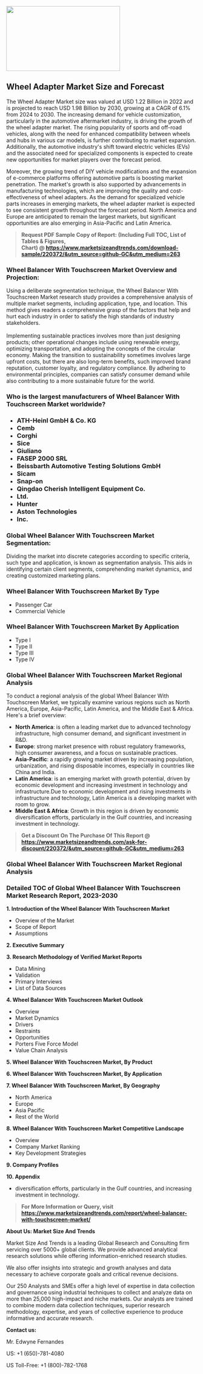 <p><img class="alignnone size-medium wp-image-20088" src="https://ffe5etoiles.com/wp-content/uploads/2024/12/MST1-300x171.png" alt="" width="300" height="171" /></p><h2>Wheel Adapter Market Size and Forecast</h2><p>The Wheel Adapter Market size was valued at USD 1.22 Billion in 2022 and is projected to reach USD 1.98 Billion by 2030, growing at a CAGR of 6.1% from 2024 to 2030. The increasing demand for vehicle customization, particularly in the automotive aftermarket industry, is driving the growth of the wheel adapter market. The rising popularity of sports and off-road vehicles, along with the need for enhanced compatibility between wheels and hubs in various car models, is further contributing to market expansion. Additionally, the automotive industry's shift toward electric vehicles (EVs) and the associated need for specialized components is expected to create new opportunities for market players over the forecast period.</p><p>Moreover, the growing trend of DIY vehicle modifications and the expansion of e-commerce platforms offering automotive parts is boosting market penetration. The market's growth is also supported by advancements in manufacturing technologies, which are improving the quality and cost-effectiveness of wheel adapters. As the demand for specialized vehicle parts increases in emerging markets, the wheel adapter market is expected to see consistent growth throughout the forecast period. North America and Europe are anticipated to remain the largest markets, but significant opportunities are also emerging in Asia-Pacific and Latin America.</p></p><blockquote id="" class=""><strong>Request PDF Sample Copy of Report: (Including Full TOC, List of Tables &amp; Figures, Chart)&nbsp;@&nbsp;<strong><a href="https://www.marketsizeandtrends.com/download-sample/220372/&utm_source=github-GC&utm_medium=263" target="_blank">https://www.marketsizeandtrends.com/download-sample/220372/&utm_source=github-GC&utm_medium=263</a></strong></strong></blockquote><h3 id="" class="">Wheel Balancer With Touchscreen Market&nbsp;Overview and Projection:</h3><p id="" class="">Using a deliberate segmentation technique, the Wheel Balancer With Touchscreen Market research study provides a comprehensive analysis of multiple market segments, including application, type, and location. This method gives readers a comprehensive grasp of the factors that help and hurt each industry in order to satisfy the high standards of industry stakeholders. <br /> <br />Implementing sustainable practices involves more than just designing products; other operational changes include using renewable energy, optimizing transportation, and adopting the concepts of the circular economy. Making the transition to sustainability sometimes involves large upfront costs, but there are also long-term benefits, such improved brand reputation, customer loyalty, and regulatory compliance. By adhering to environmental principles, companies can satisfy consumer demand while also contributing to a more sustainable future for the world.</p><h3 id="" class="">Who is the largest manufacturers of&nbsp;Wheel Balancer With Touchscreen Market worldwide?</h3><h3 class=""><p><ul><li>ATH-Heinl GmbH & Co. KG </li><li> Cemb </li><li> Corghi </li><li> Sice </li><li> Giuliano </li><li> FASEP 2000 SRL </li><li> Beissbarth Automotive Testing Solutions GmbH </li><li> Sicam </li><li> Snap-on </li><li> Qingdao Cherish Intelligent Equipment Co. </li><li> Ltd. </li><li> Hunter </li><li> Aston Technologies </li><li> Inc.</li></ul></p></h3><h3 id="" class="">Global&nbsp;Wheel Balancer With Touchscreen Market Segmentation:</h3><p id="" class="">Dividing the market into discrete categories according to specific criteria, such type and application, is known as segmentation analysis. This aids in identifying certain client segments, comprehending market dynamics, and creating customized marketing plans.</p><h3 id="" class="">Wheel Balancer With Touchscreen Market&nbsp;By Type</h3><p><p><ul><li>Passenger Car</li><li> Commercial Vehicle</p></li></ul></p></p><h3 id="" class="">Wheel Balancer With Touchscreen Market&nbsp;By Application</h3><p class=""><p><ul><li>Type I</li><li> Type II</li><li> Type III</li><li> Type IV</li></ul></p></p><h3 id="" class="">Global Wheel Balancer With Touchscreen Market Regional Analysis</h3><p id="" class="">To conduct a regional analysis of the global Wheel Balancer With Touchscreen Market, we typically examine various regions such as North America, Europe, Asia-Pacific, Latin America, and the Middle East &amp; Africa. Here's a brief overview:</p><ul><li><strong>North America</strong>: is often a leading market due to advanced technology infrastructure, high consumer demand, and significant investment in R&amp;D.</li><li><strong>Europe</strong>: strong market presence with robust regulatory frameworks, high consumer awareness, and a focus on sustainable practices.</li><li><strong>Asia-Pacific</strong>: a rapidly growing market driven by increasing population, urbanization, and rising disposable incomes, especially in countries like China and India.</li><li><strong>Latin America</strong>: is an emerging market with growth potential, driven by economic development and increasing investment in technology and infrastructure.Due to economic development and rising investments in infrastructure and technology, Latin America is a developing market with room to grow.</li><li><strong>Middle East &amp; Africa</strong>: Growth in this region is driven by economic diversification efforts, particularly in the Gulf countries, and increasing investment in technology.</li></ul><blockquote id="" class=""><strong>Get a Discount On The Purchase Of This Report @ <strong><a href="https://www.marketsizeandtrends.com/ask-for-discount/220372/&utm_source=github-GC&utm_medium=263" target="_blank">https://www.marketsizeandtrends.com/ask-for-discount/220372/&utm_source=github-GC&utm_medium=263</a></strong></strong></blockquote><h3 id="" class="">Global Wheel Balancer With Touchscreen Market Regional Analysis</h3><h3 id="" class="">Detailed TOC of Global Wheel Balancer With Touchscreen Market Research Report, 2023-2030</h3><p id="" class=""><strong>1. Introduction of the Wheel Balancer With Touchscreen Market</strong></p><ul><li>Overview of the Market</li><li>Scope of Report</li><li>Assumptions</li></ul><p id="" class=""><strong>2. Executive Summary</strong></p><p id="" class=""><strong>3. Research Methodology of Verified Market Reports</strong></p><ul><li>Data Mining</li><li>Validation</li><li>Primary Interviews</li><li>List of Data Sources</li></ul><p id="" class=""><strong>4. Wheel Balancer With Touchscreen Market Outlook</strong></p><ul><li>Overview</li><li>Market Dynamics</li><li>Drivers</li><li>Restraints</li><li>Opportunities</li><li>Porters Five Force Model</li><li>Value Chain Analysis</li></ul><p id="" class=""><strong>5. Wheel Balancer With Touchscreen Market, By Product</strong></p><p id="" class=""><strong>6. Wheel Balancer With Touchscreen Market, By Application</strong></p><p id="" class=""><strong>7. Wheel Balancer With Touchscreen Market, By Geography</strong></p><ul><li>North America</li><li>Europe</li><li>Asia Pacific</li><li>Rest of the World</li></ul><p id="" class=""><strong>8. Wheel Balancer With Touchscreen Market Competitive Landscape</strong></p><ul><li>Overview</li><li>Company Market Ranking</li><li>Key Development Strategies</li></ul><p id="" class=""><strong>9. Company Profiles</strong></p><p id="" class=""><strong>10. Appendix</strong></p><ul><li>diversification efforts, particularly in the Gulf countries, and increasing investment in technology.</li></ul><blockquote id="" class=""><strong>For More Information or Query, visit <strong><strong><a href="https://www.marketsizeandtrends.com/report/wheel-balancer-with-touchscreen-market/" target="_blank">https://www.marketsizeandtrends.com/report/wheel-balancer-with-touchscreen-market/</a></strong></strong></strong></blockquote><p id="" class=""><strong>About Us: Market Size And Trends</strong></p><p id="" class="">Market Size And Trends is a leading Global Research and Consulting firm servicing over 5000+ global clients. We provide advanced analytical research solutions while offering information-enriched research studies.</p><p id="" class="">We also offer insights into strategic and growth analyses and data necessary to achieve corporate goals and critical revenue decisions.</p><p id="" class="">Our 250 Analysts and SMEs offer a high level of expertise in data collection and governance using industrial techniques to collect and analyze data on more than 25,000 high-impact and niche markets. Our analysts are trained to combine modern data collection techniques, superior research methodology, expertise, and years of collective experience to produce informative and accurate research.</p><p id="" class=""><strong>Contact us:</strong></p><p id="" class="">Mr. Edwyne Fernandes</p><p id="" class="">US: +1 (650)-781-4080</p><p id="" class="">US Toll-Free: +1 (800)-782-1768</p>
